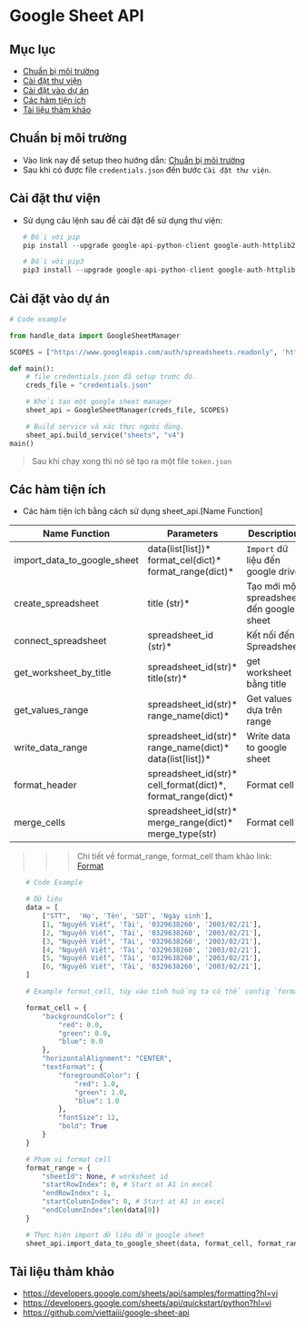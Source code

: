 # Google Sheet API

## Mục lục
* [Chuẩn bị môi trường](#chuan-bi)
* [Cài đặt thư viện](#cai-dat-thu-vien)
* [Cài đặt vào dự án](#cai-dat-vao-du-an)
* [Các hàm tiện ích](#cac-ham-tien-ich)
* [Tài liệu thảm khảo](#tai-lieu-tham-khao)

## Chuẩn bị môi trường
- Vào link nay để setup theo hướng dẫn: [Chuẩn bị môi trường](https://developers.google.com/sheets/api/quickstart/python?hl=vi#set_up_your_environment)
- Sau khi có được file `credentials.json` đến bước `Cài đặt thư viện`.

## Cài đặt thư viện
- Sử dụng câu lệnh sau đề cài đặt để sử dụng thư viện:
    ```python
    # Đối với pip
    pip install --upgrade google-api-python-client google-auth-httplib2 google-auth-oauthlib

    # Đối với pip3
    pip3 install --upgrade google-api-python-client google-auth-httplib2 google-auth-oauthlib
    ```
## Cài đặt vào dự án
```python
# Code example

from handle_data import GoogleSheetManager

SCOPES = ["https://www.googleapis.com/auth/spreadsheets.readonly", 'https://www.googleapis.com/auth/spreadsheets']

def main():
    # file credentials.json đã setup trước đó.
    creds_file = "credentials.json"

    # Khởi tạo một google sheet manager
    sheet_api = GoogleSheetManager(creds_file, SCOPES)

    # Build service và xác thực người dùng.
    sheet_api.build_service("sheets", "v4")
main()
```
> Sau khi chạy xong thì nó sẽ tạo ra một file `token.json`

## Các hàm tiện ích
- Các hàm tiện ích bằng cách sử dụng sheet_api.[Name Function]

| Name Function | Parameters | Description | Return |
|----------|----------|----------|----------|
| import_data_to_google_sheet   |  data(list[list])\*<br/> format_cel(dict)\*<br/> format_range(dict)\*| `Import` dữ liệu đến google drive  | None | 
| create_spreadsheet | title (str)\* | Tạo mới một spreadsheet đến google sheet | Spreadsheet |
| connect_spreadsheet | spreadsheet_id (str)\* | Kết nối đến Spreadsheet | Spreadsheet|
| get_worksheet_by_title |spreadsheet_id(str)\* <br> title(str)\* | get worksheet bằng title | Worksheet|
| get_values_range |spreadsheet_id(str)\* <br> range_name(dict)\* | Get values dựa trên range | List|
| write_data_range |spreadsheet_id(str)\* <br> range_name(dict)\*<br>data(list[list])\* | Write data to google sheet | None|
| format_header | spreadsheet_id(str)\*<br>  cell_format(dict)\*, format_range(dict)\* | Format cell | None|
| merge_cells | spreadsheet_id(str)\*<br>  merge_range(dict)\*<br/> merge_type(str) | Format cell | None|

>>> Chi tiết về format_range, format_cell tham khảo link: [Format](https://developers.google.com/sheets/api/samples/formatting?hl=vi)

```python
    # Code Example

    # Dữ liệu
    data = [
        ["STT",  'Họ', 'Tên', 'SDT', 'Ngày sinh'],
        [1, "Nguyễn Viết", 'Tài', '0329638260', '2003/02/21'],
        [2, "Nguyễn Viết", 'Tài', '0329638260', '2003/02/21'],
        [3, "Nguyễn Viết", 'Tài', '0329638260', '2003/02/21'],
        [4, "Nguyễn Viết", 'Tài', '0329638260', '2003/02/21'],
        [5, "Nguyễn Viết", 'Tài', '0329638260', '2003/02/21'],
        [6, "Nguyễn Viết", 'Tài', '0329638260', '2003/02/21'],
    ]

    # Example format_cell, tùy vào tình huống ta có thể config `format_cell` theo định dạng mà ta muốn.

    format_cell = {
        "backgroundColor": {
            "red": 0.0,
            "green": 0.0,
            "blue": 0.0
        },
        "horizontalAlignment": "CENTER",
        "textFormat": {
            "foregroundColor": {
                "red": 1.0,
                "green": 1.0,
                "blue": 1.0
            },
            "fontSize": 12,
            "bold": True
        }
    }

    # Phạm vi format cell
    format_range = {
        "sheetId": None, # worksheet id
        "startRowIndex": 0, # Start at A1 in excel
        "endRowIndex": 1,  
        "startColumnIndex": 0, # Start at A1 in excel
        "endColumnIndex":len(data[0])
    }

    # Thực hiện import dữ liệu đến google sheet
    sheet_api.import_data_to_google_sheet(data, format_cell, format_range)

```

## Tài liệu thảm khảo
- https://developers.google.com/sheets/api/samples/formatting?hl=vi
- https://developers.google.com/sheets/api/quickstart/python?hl=vi
- https://github.com/viettaiii/google-sheet-api